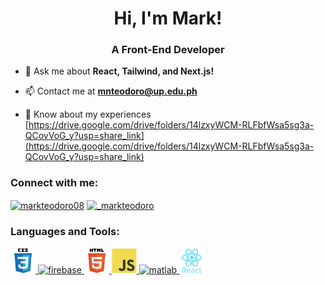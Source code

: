<h1 align="center">Hi, I'm Mark!</h1>
<h3 align="center">A Front-End Developer</h3>

- 💬 Ask me about **React, Tailwind, and Next.js!**

- 📫 Contact me at **mnteodoro@up.edu.ph**

- 📄 Know about my experiences [https://drive.google.com/drive/folders/14lzxyWCM-RLFbfWsa5sg3a-QCovVoG_y?usp=share_link](https://drive.google.com/drive/folders/14lzxyWCM-RLFbfWsa5sg3a-QCovVoG_y?usp=share_link)

<h3 align="left">Connect with me:</h3>
<p align="left">
<a href="https://fb.com/markteodoro08" target="blank"><img align="center" src="https://raw.githubusercontent.com/rahuldkjain/github-profile-readme-generator/master/src/images/icons/Social/facebook.svg" alt="markteodoro08" height="30" width="40" /></a>
<a href="https://instagram.com/_markteodoro" target="blank"><img align="center" src="https://raw.githubusercontent.com/rahuldkjain/github-profile-readme-generator/master/src/images/icons/Social/instagram.svg" alt="_markteodoro" height="30" width="40" /></a>
</p>

<h3 align="left">Languages and Tools:</h3>
<p align="left"> <a href="https://www.w3schools.com/css/" target="_blank" rel="noreferrer"> <img src="https://raw.githubusercontent.com/devicons/devicon/master/icons/css3/css3-original-wordmark.svg" alt="css3" width="40" height="40"/> </a> <a href="https://firebase.google.com/" target="_blank" rel="noreferrer"> <img src="https://www.vectorlogo.zone/logos/firebase/firebase-icon.svg" alt="firebase" width="40" height="40"/> </a> <a href="https://www.w3.org/html/" target="_blank" rel="noreferrer"> <img src="https://raw.githubusercontent.com/devicons/devicon/master/icons/html5/html5-original-wordmark.svg" alt="html5" width="40" height="40"/> </a> <a href="https://developer.mozilla.org/en-US/docs/Web/JavaScript" target="_blank" rel="noreferrer"> <img src="https://raw.githubusercontent.com/devicons/devicon/master/icons/javascript/javascript-original.svg" alt="javascript" width="40" height="40"/> </a> <a href="https://www.mathworks.com/" target="_blank" rel="noreferrer"> <img src="https://upload.wikimedia.org/wikipedia/commons/2/21/Matlab_Logo.png" alt="matlab" width="40" height="40"/> </a> <a href="https://reactjs.org/" target="_blank" rel="noreferrer"> <img src="https://raw.githubusercontent.com/devicons/devicon/master/icons/react/react-original-wordmark.svg" alt="react" width="40" height="40"/> </a> </p>

